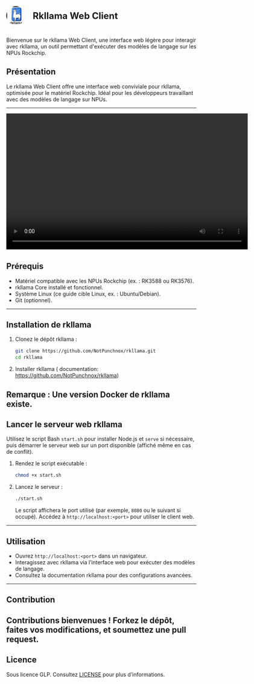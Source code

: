 <div style="display: flex; align-items: center; gap: 20px;">
    <div style="border-radius: 50%; height: 50px; width: 50px; overflow: hidden;">
        <img src="./src/images/logo.jpg" alt="Logo rkllama" style="width: 100%; height: 100%; object-fit: cover; border: 2px solid #000;">
    </div>
    <strong style="font-size: 24px; font-weight: bold;">Rkllama Web Client</strong>
</div>
</br>

Bienvenue sur le rkllama Web Client, une interface web légère pour interagir avec rkllama, un outil permettant d'exécuter des modèles de langage sur les NPUs Rockchip.


## Présentation

Le rkllama Web Client offre une interface web conviviale pour rkllama, optimisée pour le matériel Rockchip. Idéal pour les développeurs travaillant avec des modèles de langage sur NPUs.


---


<video controls width="640" height="360">
  <source src="./src/images/Screencast from 2025-02-27 22-43-01.webm" type="video/mp4">
</video>

## Prérequis

- Matériel compatible avec les NPUs Rockchip (ex. : RK3588 ou RK3576).
- rkllama Core installé et fonctionnel.
- Système Linux (ce guide cible Linux, ex. : Ubuntu/Debian).
- Git (optionnel).

---

## Installation de rkllama

1. Clonez le dépôt rkllama :
   ```bash
   git clone https://github.com/NotPunchnox/rkllama.git
   cd rkllama
   ```

2. Installer rkllama ( documentation: https://github.com/NotPunchnox/rkllama)

**Remarque** : Une version Docker de rkllama existe.
---

## Lancer le serveur web rkllama

Utilisez le script Bash `start.sh` pour installer Node.js et `serve` si nécessaire, puis démarrer le serveur web sur un port disponible (affiché même en cas de conflit).

1. Rendez le script exécutable :
   ```bash
   chmod +x start.sh
   ```

2. Lancez le serveur :
   ```bash
   ./start.sh
   ```

   Le script affichera le port utilisé (par exemple, `8080` ou le suivant si occupé). Accédez à `http://localhost:<port>` pour utiliser le client web.

---

## Utilisation

- Ouvrez `http://localhost:<port>` dans un navigateur.
- Interagissez avec rkllama via l’interface web pour exécuter des modèles de langage.
- Consultez la documentation rkllama pour des configurations avancées.

---

## Contribution

Contributions bienvenues ! Forkez le dépôt, faites vos modifications, et soumettez une pull request.
---

## Licence

Sous licence GLP. Consultez [LICENSE](LICENSE) pour plus d’informations.